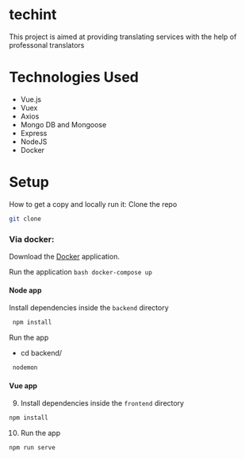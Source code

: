 # techint

This project is aimed at providing  translating services with the help of professonal translators

# Technologies Used
- Vue.js
- Vuex
- Axios
- Mongo DB and Mongoose
- Express
- NodeJS
- Docker

# Setup

How to get a copy and locally run it:
 Clone the repo
```bash
git clone 
```

### Via docker:

 Download the [Docker](https://www.docker.com/get-started) application.

  Run the application
    ```bash
    docker-compose up
    ```
    
 #### Node app  
 Install dependencies inside the `backend` directory
   ```bash
    npm install
   ```
 Run the app
 - cd backend/
  ```bash
   nodemon
  ```
   
   #### Vue app
9. Install dependencies inside the `frontend` directory
  ```bash
  npm install
  ```
10. Run the app
   ```bash
   npm run serve
   ```
